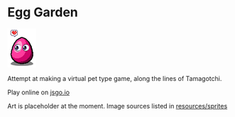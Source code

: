 # Egg Garden

![Example Egg](https://raw.githubusercontent.com/lucymhdavies/egg-game/master/egg-example.png)

Attempt at making a virtual pet type game, along the lines of Tamagotchi.

Play online on [jsgo.io](https://play.jsgo.io/github.com/lucymhdavies/egg-game)

Art is placeholder at the moment. Image sources listed in [resources/sprites](resources/sprites)

